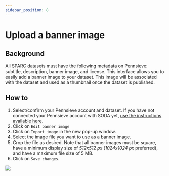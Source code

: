 ```yaml
---
sidebar_position: 8
---
```


# Upload a banner image

## Background

All SPARC datasets must have the following metadata on Pennsieve: subtitle, description, banner image, and license. This interface allows you to easily add a banner image to your dataset. This image will be associated with the dataset and used as a thumbnail once the dataset is published.

## How to

1. Select/confirm your Pennsieve account and dataset. If you have not connected your Pennsieve account with SODA yet, [use the instructions available here](./connect-your-pennsieve-account-with-soda).
2. Click on `Edit banner image`
3. Click on `Import image` in the new pop-up window.
4. Select the image file you want to use as a banner image.
5. Crop the file as desired. Note that all banner images must be square, have a minimum display size of _512x512 px_ (_1024x1024 px_ preferred), and have a maximum file size of 5 MB.
6. Click on `Save changes`.

![](https://github.com/fairdataihub/SODA-for-SPARC/blob/main/docs/documentation/Manage-datasets/Add-metadata/banner-image.gif?raw=true)
